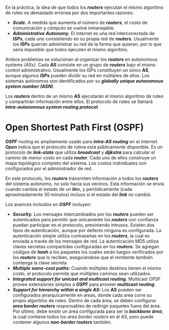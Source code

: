 En la práctica, la idea de que todos los ***routers*** ejecutan el mismo algoritmo de ruteo es demasiado errónea por dos importantes razones:

- ***Scale.*** A medida que aumenta el número de ***routers***, el costo de comunicación y cómputo se vuelve inmanejable.
- ***Administrative Autonomy.*** El internet es una red interconectada de ***ISPs***, cada uno consistiendo en su propia red de ***routers***. Usualmente los ***ISPs*** querrán administrar su red de la forma que quieran, por lo que sería imposible que todos ejecuten el mismo algoritmo.

Ambos problemas se solucionan al organizar los ***routers*** en autonomous systems *(ASs)*. Cada **AS** consiste en un grupo de ***routers*** bajo el mismo control administrativo. Usualmente los ISPs constituyen un único **AS**, aunque algunos ***ISPs*** pueden dividir su red en múltiples de ellos. Los sistemas autónomos son identificados por su ***globally unique autonomous system number (ASN)***.

Los ***routers*** dentro de un mismo **AS** ejecutarán el mismo algoritmo de ruteo y compartirán información entre ellos. El protocolo de ruteo se llamará ***intra-autonomous system routing protocol***.

# Open Shortest Path First (OSPF)

***OSPF*** routing es ampliamente usado para ***intra-AS routing*** en el internet. ***Open*** indica que el protocolo de rutina está públicamente disponible. Es un protocolo de ***link-state*** que utiliza ***broadcast*** y ***dijkstra*** para calcular el camino de menor costo en cada ***router***. Cada uno de ellos construye un mapa topológico completo del sistema. Los costos individuales son configurados por el administrador de red.

En este protocolo, los ***routers*** transmiten información a todos los ***routers*** del sistema autónomo, no solo hacia sus vecinos. Esta información se envía cuando cambia el estado de un ***lin***e, y periódicamente (cada aproximadamente 30 minutos) incluso si el estado del ***link*** no cambió.

Los avances incluidos en ***OSPF*** incluyen:

- ***Security.*** Los mensajes intercambiados por los ***routers*** pueden ser autenticados para permitir que únicamente los ***routers*** con confianza puedan participar en el protocolo, previniendo intrusos. Existen dos tipos de autenticación, aunque por defecto ninguna es configurada. La autenticación simple utiliza contraseñas en los ***routers***, la cual es enviada a través de los mensajes de red. La autenticación MD5 utiliza claves secretas compartidas configuradas en los ***routers.*** Se agregan códigos de ***hash*** a los paquetes los cuales serán luegos verificados por los ***routers*** que lo reciben, asegurándose que el remitente también contenga la clave secreta.
- ***Multiple same-cost paths:*** Cuando múltiples destinos tienen el mismo costo, el protocolo permite que múltiples caminos sean utilizados.
- ***Integrated support for unicast and multicast routing.*** Multicast OPSF provee extensiones simples a ***OSPF*** para proveer ***multicast routing***.
- ***Support for hierarchy within a single AS:*** Los **AS** pueden ser configurados jerarquicamente en areas, donde cada area corre su propio algoritmo de ruteo. Dentro de cada área, se deben configurar ***area border routers*** responsables de redirigir paquetes fuera del área. Por último, debe existir un área configurada para ser la ***backbone área***, la cual contiene todos los *area border routers* en el *AS*, pero puede contener algunos ***non-border routers*** también.